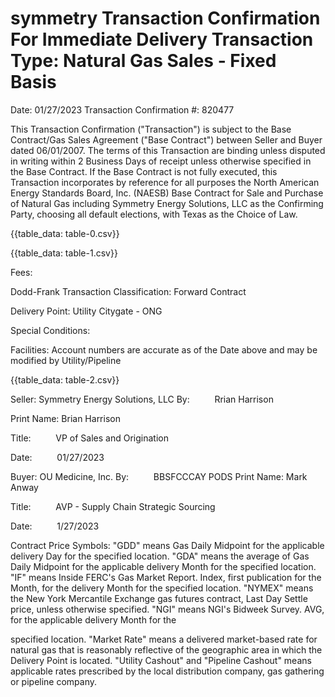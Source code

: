 # symmetry Transaction Confirmation For Immediate Delivery Transaction Type: Natural Gas Sales - Fixed Basis 

Date: 01/27/2023
Transaction Confirmation \#: 820477

This Transaction Confirmation ("Transaction") is subject to the Base Contract/Gas Sales Agreement ("Base Contract") between Seller and Buyer dated 06/01/2007. The terms of this Transaction are binding unless disputed in writing within 2 Business Days of receipt unless otherwise specified in the Base Contract. If the Base Contract is not fully executed, this Transaction incorporates by reference for all purposes the North American Energy Standards Board, Inc. (NAESB) Base Contract for Sale and Purchase of Natural Gas including Symmetry Energy Solutions, LLC as the Confirming Party, choosing all default elections, with Texas as the Choice of Law.

{{table_data: table-0.csv}}

{{table_data: table-1.csv}}

Fees:

Dodd-Frank
Transaction
Classification: Forward Contract

Delivery Point: Utility Citygate - ONG

Special Conditions:

Facilities:
Account numbers are accurate as of the Date above and may be modified by Utility/Pipeline

{{table_data: table-2.csv}}

Seller: Symmetry Energy Solutions, LLC
By: $\qquad$ Rrian Harrison

Print Name: Brian Harrison

Title: $\qquad$ VP of Sales and Origination

Date: $\qquad$ 01/27/2023

Buyer: OU Medicine, Inc.
By: $\qquad$ BBSFCCCAY PODS
Print Name: Mark Anway

Title: $\qquad$ AVP - Supply Chain Strategic Sourcing

Date: $\qquad$ $1 / 27 / 2023$

Contract Price Symbols: "GDD" means Gas Daily Midpoint for the applicable delivery Day for the specified location. "GDA" means the average of Gas Daily Midpoint for the applicable delivery Month for the specified location. "IF" means Inside FERC's Gas Market Report. Index, first publication for the Month, for the delivery Month for the specified location. "NYMEX" means the New York Mercantile Exchange gas futures contract, Last Day Settle price, unless otherwise specified. "NGI" means NGI's Bidweek Survey. AVG, for the applicable delivery Month for the

specified location. "Market Rate" means a delivered market-based rate for natural gas that is reasonably reflective of the geographic area in which the Delivery Point is located. "Utility Cashout" and "Pipeline Cashout" means applicable rates prescribed by the local distribution company, gas gathering or pipeline company.
